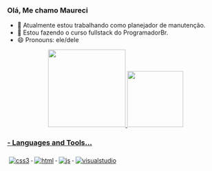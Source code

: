 ### Olá, Me chamo Maureci

- 🔭 Atualmente estou trabalhando como planejador de manutenção.
- 🌱 Estou fazendo o curso fullstack do ProgramadorBr.
- 😄 Pronouns: ele/dele

<div align="center">
  <a href="https://github.com/maurecisoares">
  <img height="180em" src="https://github-readme-stats.vercel.app/api?username=maurecisoares&show_icons=true&theme=dark&include_all_commits=true&count_private=true"/>
  <img height="130em" src="https://github-readme-stats.vercel.app/api/top-langs/?username=maurecisoares&layout=compact&langs_count=7&theme=dark"/>
</div>

  ### - Languages and Tools...

  <a href="#">
    <img src="css3.svg" alt="css3" style="vertical-align:top; margin:6px 4px">
  </a>  

  <a href="#">
    <img src="html.svg" alt="html" style="vertical-align:top; margin:6px 4px">
  </a>  

  <a href="#">
    <img src="js.svg" alt="js" style="vertical-align:top; margin:6px 4px">
  </a>  
  <a href="#">
    <img src="visualstudio.svg" alt="visualstudio" style="vertical-align:top; margin:6px 4px">
  </a> 

</p>
